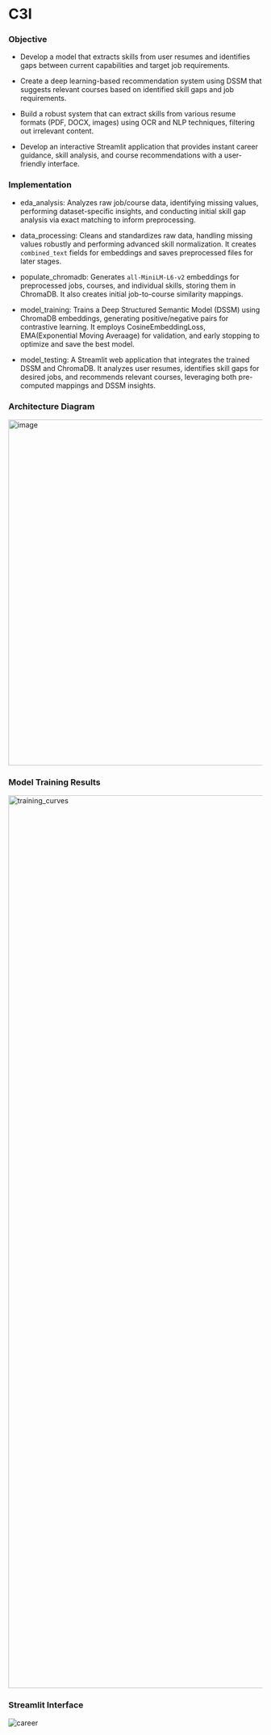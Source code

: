 # C3I

### Objective

- Develop a model that extracts skills from user resumes and identifies gaps between current capabilities and target job requirements.

- Create a deep learning-based recommendation system using DSSM that suggests relevant courses based on identified skill gaps and job requirements.

- Build a robust system that can extract skills from various resume formats (PDF, DOCX, images) using OCR and NLP techniques, filtering out irrelevant content.

- Develop an interactive Streamlit application that provides instant career guidance, skill analysis, and course recommendations with a user-friendly interface.



### Implementation

- eda_analysis: Analyzes raw job/course data, identifying missing values, performing dataset-specific insights, and conducting initial skill gap analysis via exact matching to inform preprocessing.

- data_processing: Cleans and standardizes raw data, handling missing values robustly and performing advanced skill normalization. It creates `combined_text` fields for embeddings and saves preprocessed files for later stages.

- populate_chromadb: Generates `all-MiniLM-L6-v2` embeddings for preprocessed jobs, courses, and individual skills, storing them in ChromaDB. It also creates initial job-to-course similarity mappings.

- model_training: Trains a Deep Structured Semantic Model (DSSM) using ChromaDB embeddings, generating positive/negative pairs for contrastive learning. It employs CosineEmbeddingLoss, EMA(Exponential Moving Averaage) for validation, and early stopping to optimize and save the best model.

- model_testing: A Streamlit web application that integrates the trained DSSM and ChromaDB. It analyzes user resumes, identifies skill gaps for desired jobs, and recommends relevant courses, leveraging both pre-computed mappings and DSSM insights.

### Architecture Diagram
<img width="1581" height="685" alt="image" src="https://github.com/user-attachments/assets/41760cde-c598-4ba1-b64c-a1edd68e53cb" />

 ### Model Training Results 
 <img width="3541" height="1768" alt="training_curves" src="https://github.com/user-attachments/assets/f51a0967-f0ae-400a-bad7-41e2a03d9320" />


### Streamlit Interface
![career](https://github.com/user-attachments/assets/de39dd6a-7d81-4a6e-9f01-033f97f6f061)



